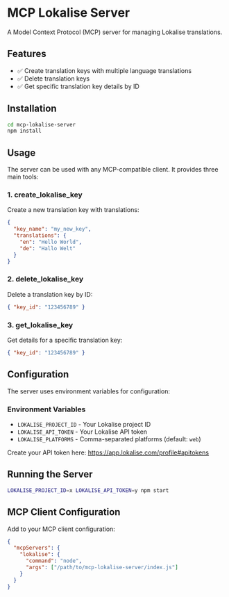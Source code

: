# MCP Lokalise Server

A Model Context Protocol (MCP) server for managing Lokalise translations.

## Features

- ✅ Create translation keys with multiple language translations
- ✅ Delete translation keys 
- ✅ Get specific translation key details by ID

## Installation

```bash
cd mcp-lokalise-server
npm install
```

## Usage

The server can be used with any MCP-compatible client. It provides three main tools:

### 1. create_lokalise_key

Create a new translation key with translations:

```json
{
  "key_name": "my_new_key",
  "translations": {
    "en": "Hello World",
    "de": "Hallo Welt"
  }
}
```

### 2. delete_lokalise_key

Delete a translation key by ID:

```json
{ "key_id": "123456789" }
```

### 3. get_lokalise_key

Get details for a specific translation key:

```json
{ "key_id": "123456789" }
```

## Configuration

The server uses environment variables for configuration:

### Environment Variables

- `LOKALISE_PROJECT_ID` - Your Lokalise project ID
- `LOKALISE_API_TOKEN` - Your Lokalise API token
- `LOKALISE_PLATFORMS` - Comma-separated platforms (default: `web`)

Create your API token here: https://app.lokalise.com/profile#apitokens

## Running the Server

```bash
LOKALISE_PROJECT_ID=x LOKALISE_API_TOKEN=y npm start
```

## MCP Client Configuration

Add to your MCP client configuration:

```json
{
  "mcpServers": {
    "lokalise": {
      "command": "node",
      "args": ["/path/to/mcp-lokalise-server/index.js"]
    }
  }
}
```
